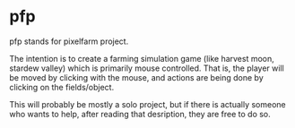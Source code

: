 # pfp
pfp stands for pixelfarm project.

The intention is to create a farming simulation game (like harvest moon, stardew valley) which is primarily mouse controlled.
That is, the player will be moved by clicking with the mouse, and actions are being done by clicking on the fields/object.

This will probably be mostly a solo project, but if there is actually someone who wants to help, after reading that desription, they are free to do so.
